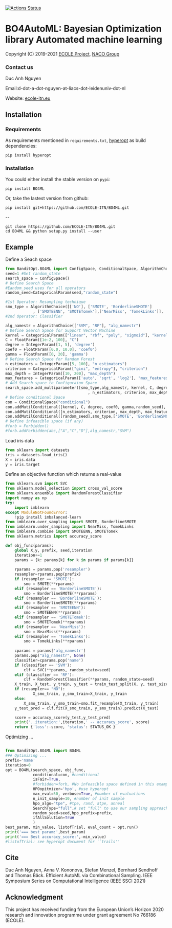 [![Actions Status](https://api.travis-ci.org/anh05/BO4ML.svg?branch=master)](http://travis-ci.org/anh05/BO4ML)
# BO4AutoML: Bayesian Optimization library Automated machine learning 

Copyright (C) 2019-2021 [ECOLE Project](https://ecole-itn.eu/), [NACO Group](https://naco.liacs.nl/)

### Contact us

Duc Anh Nguyen

Email:d-dot-a-dot-nguyen-at-liacs-dot-leidenuniv-dot-nl

Website: [ecole-itn.eu](https://ecole-itn.eu/)
## Installation
### Requirements

As requirements  mentioned in `requirements.txt`, [hyperopt](https://github.com/hyperopt/hyperopt) as build dependencies:

```shell
pip install hyperopt
```
### Installation

You could either install the stable version on `pypi`:

```shell
pip install BO4ML
```

Or, take the lastest version from github:

```shell
pip install git+https://github.com/ECOLE-ITN/BO4ML.git
```
--
```shell
git clone https://github.com/ECOLE-ITN/BO4ML.git
cd BO4ML && python setup.py install --user
```

## Example
Define a Seach space
```python
from BanditOpt.BO4ML import ConfigSpace, ConditionalSpace, AlgorithmChoice, CategoricalParam, IntegerParam, FloatParam, Forbidden
seed=1 #Set random_state
search_space = ConfigSpace()
# Define Search Space
#Eandom_seed uses for all operators
random_seed=CategoricalParam(seed,"random_state")

#1st Operator: Resampling technique
smo_type = AlgorithmChoice([['NO'], ['SMOTE', 'BorderlineSMOTE']
            , ['SMOTEENN', 'SMOTETomek'],['NearMiss', 'TomekLinks']], 'resampler')
#2nd Operator: Classifier

alg_namestr = AlgorithmChoice(["SVM", "RF"], "alg_namestr")
# Define Search Space for Support Vector Machine
kernel = CategoricalParam(["linear", "rbf", "poly", "sigmoid"], "kernel")
C = FloatParam([1e-2, 100], "C")
degree = IntegerParam([1, 5], 'degree')
coef0 = FloatParam([0.0, 10.0], 'coef0')
gamma = FloatParam([0, 20], 'gamma')
# Define Search Space for Random Forest
n_estimators = IntegerParam([5, 100], "n_estimators")
criterion = CategoricalParam(["gini", "entropy"], "criterion")
max_depth = IntegerParam([10, 200], "max_depth")
max_features = CategoricalParam(['auto', 'sqrt', 'log2'], "max_features")
# Add Search space to Configuraion Space
search_space.add_multiparameter([smo_type,alg_namestr, kernel, C, degree, coef0, gamma
                                    , n_estimators, criterion, max_depth, max_features])
# Define conditional Space
con = ConditionalSpace("conditional")
con.addMutilConditional([kernel, C, degree, coef0, gamma,random_seed], alg_namestr, "SVM")
con.addMutilConditional([n_estimators, criterion, max_depth, max_features,random_seed], alg_namestr, ["RF"])
con.addMutilConditional([random_seed],smo_type,['SMOTE', 'BorderlineSMOTE','SMOTEENN', 'SMOTETomek'])
# Define infeasible space (if any)
#forb = Forbidden()
#forb.addForbidden(abc,["A","C","D"],alg_namestr,"SVM")
```
Load iris data
```python
from sklearn import datasets
iris = datasets.load_iris()
X = iris.data
y = iris.target
```
Define an objective function which returns a real-value
```python
from sklearn.svm import SVC
from sklearn.model_selection import cross_val_score
from sklearn.ensemble import RandomForestClassifier
import numpy as np
try:
    import imblearn
except ModuleNotFoundError:
    !pip install imbalanced-learn
from imblearn.over_sampling import SMOTE, BorderlineSMOTE
from imblearn.under_sampling import NearMiss, TomekLinks
from imblearn.combine import SMOTEENN, SMOTETomek
from sklearn.metrics import accuracy_score

def obj_func(params):    
    global X,y, prefix, seed,iteration  
    iteration+=1
    params = {k: params[k] for k in params if params[k]}
    
    rparams = params.pop('resampler')
    resampler=rparams.pop(prefix)
    if (resampler == 'SMOTE'):
        smo = SMOTE(**rparams)
    elif (resampler == 'BorderlineSMOTE'):
        smo = BorderlineSMOTE(**rparams)
    elif (resampler == 'BorderlineSMOTE'):
        smo = BorderlineSMOTE(**rparams)
    elif (resampler == 'SMOTEENN'):
        smo = SMOTEENN(**rparams)
    elif (resampler == 'SMOTETomek'):
        smo = SMOTETomek(**rparams)
    elif (resampler == 'NearMiss'):
        smo = NearMiss(**rparams)
    elif (resampler == 'TomekLinks'):
        smo = TomekLinks(**rparams)
    
    cparams = params['alg_namestr']
    params.pop("alg_namestr", None)  
    classifier=cparams.pop('name')
    if (classifier == 'SVM'):
        clf = SVC(**params, random_state=seed)
    elif (classifier == 'RF'):
        clf = RandomForestClassifier(**params, random_state=seed)    
    X_train, X_test, y_train, y_test = train_test_split(X, y, test_size=0.2, stratify=y)
    if (resampler== "NO"):
            X_smo_train, y_smo_train=X_train, y_train
    else:
        X_smo_train, y_smo_train=smo.fit_resample(X_train, y_train)
    y_test_pred = clf.fit(X_smo_train, y_smo_train).predict(X_test)

    score = accuracy_score(y_test,y_test_pred)
    print('..iteration:',iteration,' -- accuracy_score', score)
    return {'loss':-score, 'status': STATUS_OK }

```
Optimizing ...
```python

from BanditOpt.BO4ML import BO4ML
### Optimizing ...
prefix='name'
iteration=0
opt = BO4ML(search_space, obj_func, 
            conditional=con, #conditional 
            isFair=True,
            #forbidden=forb, #No infeasible space defined in this example
            HPOopitmizer='hpo', #use hyperopt
            max_eval=50, verbose=True, #number of evaluations
            n_init_sample=10, #number of init sample 
            hpo_algo="tpe", #tpe, rand, atpe, anneal
            SearchType="full",# set "full" to use our sampling approach. Otherwise, the original library to be used
            random_seed=seed,hpo_prefix=prefix,
            ifAllSolution=True
            )
best_param, min_value, listofTrial, eval_count = opt.run()
print('=== best param:',best_param)
print('=== Best accuracy_score:',-min_value)
#listofTrial: see hyperopt document for ``trails''
```
## Cite

Duc Anh Nguyen, Anna V. Kononova, Stefan Menzel, Bernhard Sendhoff and Thomas Bäck. Efficient AutoML via Combinational Sampling. IEEE Symposium Series on Computational Intelligence (IEEE SSCI 2021)

## Acknowledgment

This project has received funding from the European Union’s Horizon 2020 research and innovation programme under grant agreement No 766186 (ECOLE).

